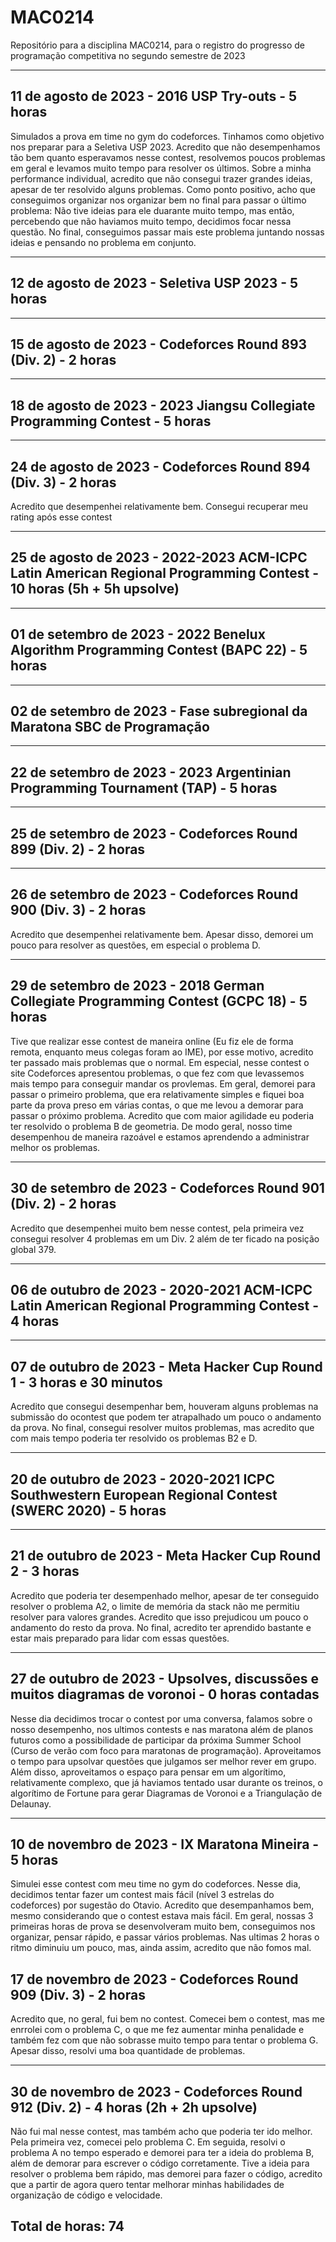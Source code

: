 # MAC0214
Repositório para a disciplina MAC0214, para o registro do progresso de programação competitiva no segundo semestre de 2023

----

## 11 de agosto de 2023 - 2016 USP Try-outs - 5 horas

Simulados a prova em time no gym do codeforces. Tinhamos como objetivo nos preparar para a Seletiva USP 2023. Acredito que não desempenhamos tão bem quanto esperavamos nesse contest, resolvemos poucos problemas em geral e levamos muito tempo para resolver os últimos. Sobre a minha performance individual, acredito que não consegui trazer grandes ideias, apesar de ter resolvido alguns problemas. Como ponto positivo, acho que conseguimos organizar nos organizar bem no final para passar o último problema: Não tive ideias para ele duarante muito tempo, mas então, percebendo que não haviamos muito tempo, decidimos focar nessa questão. No final, conseguimos passar mais este problema juntando nossas ideias e pensando no problema em conjunto.

----

## 12 de agosto de 2023 - Seletiva USP 2023 - 5 horas

----

## 15 de agosto de 2023 - Codeforces Round 893 (Div. 2) - 2 horas

----

## 18 de agosto de 2023 - 2023 Jiangsu Collegiate Programming Contest - 5 horas

----

## 24 de agosto de 2023 - Codeforces Round 894 (Div. 3) - 2 horas

Acredito que desempenhei relativamente bem. Consegui recuperar meu rating após esse contest

----

## 25 de agosto de 2023 - 2022-2023 ACM-ICPC Latin American Regional Programming Contest - 10 horas (5h + 5h upsolve)

----

## 01 de setembro de 2023 - 2022 Benelux Algorithm Programming Contest (BAPC 22) - 5 horas

----

## 02 de setembro de 2023 - Fase subregional da Maratona SBC de Programação

----

## 22 de setembro de 2023 - 2023 Argentinian Programming Tournament (TAP) - 5 horas

----

## 25 de setembro de 2023 - Codeforces Round 899 (Div. 2) - 2 horas

----

## 26 de setembro de 2023 - Codeforces Round 900 (Div. 3) - 2 horas

Acredito que desempenhei relativamente bem. Apesar disso, demorei um pouco para resolver as questões, em especial o problema D.

----

## 29 de setembro de 2023 - 2018 German Collegiate Programming Contest (GCPC 18) - 5 horas

Tive que realizar esse contest de maneira online (Eu fiz ele de forma remota, enquanto meus colegas foram ao IME), por esse motivo, acredito ter passado mais problemas que o normal. Em especial, nesse contest o site Codeforces apresentou problemas, o que fez com que levassemos mais tempo para conseguir mandar os provlemas. Em geral, demorei para passar o primeiro problema, que era relativamente simples e fiquei boa parte da prova preso em várias contas, o que me levou a demorar para passar o próximo problema. Acredito que com maior agilidade eu poderia ter resolvido o problema B de geometria. De modo geral, nosso time desempenhou de maneira razoável e estamos aprendendo a administrar melhor os problemas. 

----

## 30 de setembro de 2023 - Codeforces Round 901 (Div. 2) - 2 horas

Acredito que desempenhei muito bem nesse contest, pela primeira vez consegui resolver 4 problemas em um Div. 2 além de ter ficado na posição global 379.

----

## 06 de outubro de 2023 - 2020-2021 ACM-ICPC Latin American Regional Programming Contest - 4 horas

----

## 07 de outubro de 2023 - Meta Hacker Cup Round 1 - 3 horas e 30 minutos

Acredito que consegui desempenhar bem, houveram alguns problemas na submissão do ocontest que podem ter atrapalhado um pouco o andamento da prova. No final, consegui resolver muitos problemas, mas acredito que com mais tempo poderia ter resolvido os problemas B2 e D.

----

## 20 de outubro de 2023 - 2020-2021 ICPC Southwestern European Regional Contest (SWERC 2020) - 5 horas
----

## 21 de outubro de 2023 - Meta Hacker Cup Round 2 - 3 horas

Acredito que poderia ter desempenhado melhor, apesar de ter conseguido resolver o problema A2, o limite de memória da stack não me permitiu resolver para valores grandes. Acredito que isso prejudicou um pouco o andamento do resto da prova. No final, acredito ter aprendido bastante e estar mais preparado para lidar com essas questões.

----

## 27 de outubro de 2023 - Upsolves, discussões e muitos diagramas de voronoi - 0 horas contadas
Nesse dia decidimos trocar o contest por uma conversa, falamos sobre o nosso desempenho, nos ultimos contests e nas maratona além de planos futuros como a possibilidade de participar da próxima Summer School (Curso de verão com foco para maratonas de programação). Aproveitamos o tempo para upsolvar questões que julgamos ser melhor rever em grupo. Além disso, aproveitamos o espaço para pensar em um algorítimo, relativamente complexo, que já haviamos tentado usar durante os treinos, o algorítimo de Fortune para gerar Diagramas de Voronoi e a Triangulação de Delaunay.

----

## 10 de novembro de 2023 - IX Maratona Mineira - 5 horas

Simulei esse contest com meu time no gym do codeforces. Nesse dia, decidimos tentar fazer um contest mais fácil (nível 3 estrelas do codeforces) por sugestão do Otavio. Acredito que desempanhamos bem, mesmo considerando que o contest estava mais fácil. Em geral, nossas 3 primeiras horas de prova se desenvolveram muito bem, conseguimos nos organizar, pensar rápido, e passar vários problemas. Nas ultimas 2 horas o ritmo diminuiu um pouco, mas, ainda assim, acredito que não fomos mal.


## 17 de novembro de 2023 - Codeforces Round 909 (Div. 3) - 2 horas

Acredito que, no geral, fui bem no contest. Comecei bem o contest, mas me enrrolei com o problema C, o que me fez aumentar minha penalidade e também fez com que não sobrasse muito tempo para tentar o problema G. Apesar disso, resolvi uma boa quantidade de problemas.

----

## 30 de novembro de 2023 - Codeforces Round 912 (Div. 2) - 4 horas (2h + 2h upsolve)

Não fui mal nesse contest, mas também acho que poderia ter ido melhor. Pela primeira vez, comecei pelo problema C. Em seguida, resolvi o problema A no tempo esperado e demorei para ter a ideia do problema B, além de demorar para escrever o código corretamente. Tive a ideia para resolver o problema bem rápido, mas demorei para fazer o código, acredito que a partir de agora quero tentar melhorar minhas habilidades de organização de código e velocidade.

## Total de horas: 74

